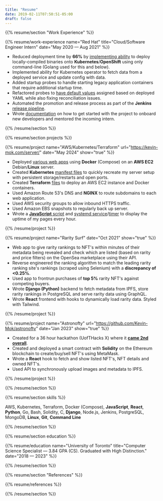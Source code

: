 ```yaml
---
title: "Resume"
date: 2019-02-11T07:50:51-05:00
draft: false
---
```

{{% resume/section "Work Experience" %}}<!--- {{{ -->

{{% resume/work-experience name="Red Hat" 
title="Cloud/Software Engineer Intern" date="May 2020 — Aug 2021" %}}
- Reduced deployment time by **66%** by [implementing ability](https://github.com/apache/incubator-kie-kogito-operator/commit/175a6356c5474f2360ccb8ae835e0b9b2d653cf1) to 
  deploy locally-compiled binaries onto **Kubernetes**/**OpenShift**
  using only command-line (Golang used for this and below). 
- Implemented ability for Kubernetes operator to fetch data 
  from a deployed service and update config with data.
- Added startup probes to handle starting legacy application containers that require additional startup time.
- Refactored probes to [have default values](https://github.com/apache/incubator-kie-kogito-operator/commit/af4977af228ec8648be28779259d4552246b656f) assigned based on 
  deployed YAML while also fixing reconciliation issues.
- Automated the promotion and release process 
  as part of the **Jenkins** [release pipeline](https://github.com/apache/incubator-kie-kogito-pipelines/commit/4c83f1aecdea2c1ba2796b79839a90d4083dce88).
- Wrote [documentation](https://github.com/apache/incubator-kie-kogito-operator/blob/1534c03d1d26bec08a16608a775782bf8b305de9/docs/GUIDE_FOR_KOGITO_DEVS.md) on how to get started with the project to onboard new 
  developers and mentored the incoming intern.

{{% /resume/section %}}<!--- }}} -->

{{% resume/section projects %}}<!--- {{{ -->

<!--- AWS {{{ -->

{{% resume/project name="AWS/Kubernetes/Terraform"
url="https://kevin-mok.com/server/" date="May 2024" show="true" %}}

- Deployed [various web apps](https://kevin-mok.com/server/) using **Docker** (Compose) on an 
  **AWS EC2** Debian/**Linux** server.
- Created **Kubernetes** [manifest files](https://github.com/Kevin-Mok/aws-minicube) to quickly recreate my server setup 
  with persistent storage/restarts and open ports.
- Created **Terraform** [files](https://github.com/Kevin-Mok/terraform-deploys/tree/main) 
  to deploy an AWS EC2 instance and Docker containers.
- Used Amazon Route 53's DNS and **NGINX** to route 
  subdomains to each web application.
- Used AWS security groups to allow inbound HTTPS traffic.
- Used Amazon EBS snapshots to regularly back up server.
- Wrote a [**JavaScript** script][server script] and [systemd service][systemd service]/[timer]
  to display the uptime of my pages every hour.

[server script]: https://git.kevin-mok.com/Kevin-Mok/server-pages/src/branch/master/server-status.js
[systemd service]: https://git.kevin-mok.com/Kevin-Mok/server-pages/src/branch/master/server-pages.service
[timer]: https://git.kevin-mok.com/Kevin-Mok/server-pages/src/branch/master/server-pages.timer

{{% /resume/project %}}

<!--- AWS }}} -->

<!--- Rarity Surf {{{ -->

{{% resume/project name="Rarity Surf" 
date="Oct 2021" show="true" %}}

- Web app to give rarity rankings to NFT's within minutes of their metadata being revealed and check which are listed (based on rarity and price filters) on the OpenSea marketplace using their API.
- Reverse engineered the ranking algorithm to match the 
  leading rarity ranking site's rankings (scraped using 
  Selenium) with a **discrepancy of <0.25%**. 
- Used app to frontrun purchases of **top 5%** rarity NFT's 
  against competing buyers.
- Wrote **Django (Python)** backend to fetch metadata from IPFS, store rarity rankings in PostgreSQL and serve rarity data using GraphQL.
- Wrote **React** frontend with hooks to dynamically load rarity data. Styled with Tailwind.

{{% /resume/project %}}

<!--- Rarity Surf }}} -->

<!--- Astronofty {{{ -->

{{% resume/project name="Astronofty" 
url="https://github.com/Kevin-Mok/astronofty" date="Jan 2023" 
show="true" %}}

- Created for a 36 hour hackathon (UofTHacks X) where it [**came 2nd overall**](https://devpost.com/software/astronofty).
- Created and deployed a smart contract with **Solidity** on 
  the Ethereum blockchain to create/buy/sell NFT's 
  using MetaMask.
- Wrote a **React** hook to fetch and show listed NFT's, NFT details and owned NFT's.
- Used API to synchronously upload images and metadata to IPFS.

{{% /resume/project %}}

<!--- Astronofty }}} -->

{{% /resume/section %}}<!--- }}} -->

{{% resume/section skills %}}<!--- {{{ -->

AWS, Kubernetes, Terraform, Docker (Compose), **JavaScript**, **React**, **Python**, Go, Bash, Solidity, C, **Django**, Node.js, Jenkins, PostgreSQL, 
MongoDB, **Linux**, **Git**, **Command Line**

{{% /resume/section %}}<!--- }}} -->

{{% resume/section education %}}<!--- {{{ -->

{{% resume/education name="University of Toronto"
title="Computer Science Specialist — 3.84 GPA (CS). Graduated with High Distinction." date="2018 — 2023" %}}

{{% /resume/section %}}<!--- }}} -->

{{% resume/section "References" %}}<!--- {{{ -->

{{% resume/references %}}

{{% /resume/section %}}<!--- }}} -->

<!-- vim: fdm=marker -->

